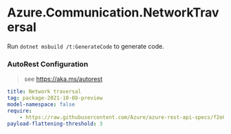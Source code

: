 # Azure.Communication.NetworkTraversal

Run `dotnet msbuild /t:GenerateCode` to generate code.

### AutoRest Configuration
> see https://aka.ms/autorest

``` yaml
title: Network traversal
tag: package-2021-10-08-preview
model-namespace: false
require:
    - https://raw.githubusercontent.com/Azure/azure-rest-api-specs/f2e08ab373eb0e96b54920e89f9fc96d683355ca/specification/communication/data-plane/NetworkTraversal/readme.md
payload-flattening-threshold: 3
```
